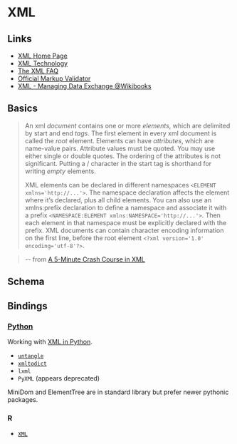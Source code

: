 XML
===


Links
-----

- [XML Home Page](http://www.w3.org/XML)
- [XML Technology](http://www.w3.org/standards/xml)
- [The XML FAQ](http://xml.silmaril.ie)
- [Official Markup Validator](https://validator.w3.org)
- [XML - Managing Data Exchange @Wikibooks](https://en.wikibooks.org/wiki/XML_-_Managing_Data_Exchange)


Basics
------

> An xml _document_ contains one or more _elements_, which are delimited by start and end _tags_.
> The first element in every xml document is called the _root_ element.
> Elements can have _attributes_, which are name-value pairs. Attribute values must be quoted. You may use either single or double quotes. The ordering of the attributes is not significant.
> Putting a / character in the start tag is shorthand for writing _empty_ elements.
>
> XML elements can be declared in different namespaces `<ELEMENT xmlns='http://...'>`. The namespace declaration affects the element where it’s declared, plus all child elements. 
> You can also use an xmlns:prefix declaration to define a namespace and associate it with a prefix `<NAMESPACE:ELEMENT xmlns:NAMESPACE='http://...'>`. Then each element in that namespace must be explicitly declared with the prefix.
> XML documents can contain character encoding information on the first line, before the root element `<?xml version='1.0' encoding='utf-8'?>`.

> -- from [A 5-Minute Crash Course in XML](http://www.diveintopython3.net/xml.html#xml-intro)



Schema
------


Bindings
--------

### [Python](https://wiki.python.org/moin/PythonXml)

Working with [XML in Python](http://www.diveintopython3.net/xml.html).

- [`untangle`](https://github.com/stchris/untangle)
- [`xmltodict`](https://github.com/martinblech/xmltodict)
- `lxml`
- `PyXML` (appears deprecated)

MiniDom and ElementTree are in standard library but prefer newer pythonic packages.

### R

- [`XML`](http://cran.r-project.org/web/packages/XML)
